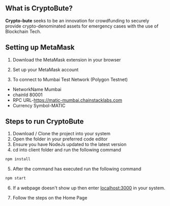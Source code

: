 ## What is CryptoBute?

**Crypto-bute** seeks to be an innovation for crowdfunding to securely provide crypto-denominated assets for emergency cases with the use of Blockchain Tech.

## Setting up MetaMask
1. Download the MetaMask extension in your browser

2. Set up your MetaMask account

3. To connect to Mumbai Test Network (Polygon Testnet)

 * NetworkName	Mumbai
 * chainId	80001
 * RPC URL-https://matic-mumbai.chainstacklabs.com
 * Currency Symbol-MATIC
  
## Steps to run CryptoBute

1. Download / Clone the project into your system
2. Open the folder in your preferred code editor
3. Ensure you have NodeJs updated to the latest version
4. cd into client folder and run the following command

```bash
npm install 
```

5. After the command has executed run the following command

```bash
npm start
```

6. If a webpage doesn't show up then enter [localhost:3000](http://localhost:3000) in your system.

 7.   Follow the steps on the Home Page
